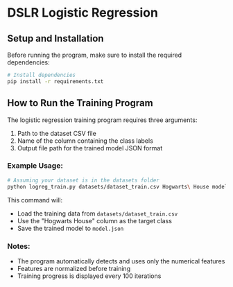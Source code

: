 # DSLR Logistic Regression

## Setup and Installation

Before running the program, make sure to install the required dependencies:

```bash
# Install dependencies
pip install -r requirements.txt
```

## How to Run the Training Program

The logistic regression training program requires three arguments:
1. Path to the dataset CSV file
2. Name of the column containing the class labels
3. Output file path for the trained model JSON format

### Example Usage:

```bash
# Assuming your dataset is in the datasets folder
python logreg_train.py datasets/dataset_train.csv Hogwarts\ House model.json
```

This command will:
- Load the training data from `datasets/dataset_train.csv`
- Use the "Hogwarts House" column as the target class
- Save the trained model to `model.json`

### Notes:
- The program automatically detects and uses only the numerical features
- Features are normalized before training
- Training progress is displayed every 100 iterations
